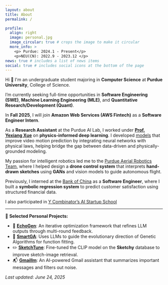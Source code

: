 ```yaml
---
layout: about
title: About
permalink: /

profile:
  align: right
  image: personal.jpg
  image_circular: true # crops the image to make it circular
  more_info: >
    <p> Purdue: 2024.1 - Present</p>
    <p>NEU(CN): 2022.9 - 2023.12 </p>
news: true # includes a list of news items
social: true # includes social icons at the bottom of the page
---
```

Hi 👋 I'm an undergraduate student majoring in **Computer Science** at **Purdue University**, College of Science.

I’m currently seeking full-time opportunities in **Software Engineering (SWE)**, **Machine Learning Engineering (MLE)**, and **Quantitative Research/Development (Quant)**.

In **Fall 2025**, I will join **Amazon Web Services (AWS Fintech)** as a **Software Engineer Intern**.

As a **Research Assistant** at the Purdue AI Lab, I worked under [**Prof. Yexiang Xue**](https://www.cs.purdue.edu/homes/yexiang/) on **physics-informed deep learning**. I developed [models](https://royal-celestite-49a.notion.site/Motion-Prediction-through-Physical-Laws-b75fba68cf2f414e9ebd9f84c0db00d7) that improve video motion prediction by integrating neural networks with physical laws, helping bridge the gap between data-driven and physically-grounded modeling.

My passion for intelligent robotics led me to the [Purdue Aerial Robotics Team](https://www.purdueaerial.com/), where I helped design a **drone control system** that interprets **hand-drawn sketches** using **GANs** and vision models to guide autonomous flight.

Previously, I interned at the [Bank of China](https://www.boc.cn/en/) as a **Software Engineer**, where I built a **symbolic regression system** to predict customer satisfaction using structured financial data.

I also participated in [Y Combinator’s AI Startup School](https://events.ycombinator.com/ai-sus)

---

🌱 **Selected Personal Projects:**

- 🔁 [**EchoGen**](https://github.com/AABBCCDKG/EchoGen): An iterative optimization framework that refines LLM outputs through multi-round feedback.
- 🧬 [**SmartGA**](https://github.com/AABBCCDKG/LLM-guided_GA_for_function_fitting): Uses LLMs to guide the evolutionary direction of Genetic Algorithms for function fitting.
- ✏️ [**SketchTune**](https://github.com/AABBCCDKG/clip_on_sketch): Fine-tuned the CLIP model on the **Sketchy** database to improve sketch-image retrieval.
- 📬 [**Gmaillm**](https://github.com/AABBCCDKG/gmaillm): An AI-powered Gmail assistant that summarizes important messages and filters out noise.

_Last updated: June 24, 2025_